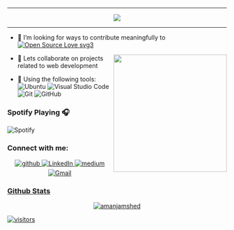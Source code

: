 
<hr>



<p align="center" >
  <img src="https://readme-typing-svg.herokuapp.com?color=5b5b5b&size=30&center=true&vCenter=true&width=550&height=70&lines=Hey+There+👋,+I'm+Aman+Jamshed;A+Learner+💻;+Loves+To+Build+Projects+🛠;I+Trying+And+Improving+Everyday+🕵;">
</p>




<hr>



- 👯 I’m looking for ways to contribute meaningfully to [![Open Source Love svg3](https://badges.frapsoft.com/os/v3/open-source.svg?v=103)](https://github.com/ellerbrock/open-source-badges/)

 <img src="https://octodex.github.com/images/daftpunktocat-thomas.gif" height="270px" width="260px" align="right">


- 💬 Lets collaborate on projects related to web development


- 🔧 Using the following tools: ![Ubuntu](https://img.shields.io/badge/-ubuntu-red?style=plastic&logo=ubuntu&logoColor=white) ![Visual Studio Code](https://img.shields.io/badge/-VS_Code-blue?style=plastic&logo=visual-studio-code) ![Git](https://img.shields.io/badge/-Git-orange?style=plastic&logo=git&logoColor=white) ![GitHub](https://img.shields.io/badge/-GitHub-purple?style=plastic&logo=github)





### Spotify Playing 🎧

![Spotify](https://spotify-github-readme.vercel.app/api/spotify)






### <b> Connect with me:</b>
<p align="center">
<a href="https://github.com/Aman-Jamshed" target="_blank">
<img src=https://img.shields.io/badge/github-%2324292e.svg?&style=for-the-badge&logo=github&logoColor=white alt=github style="margin-bottom: 5px;" />
</a>
<a href="https://www.linkedin.com/in/aman-jamshed-b63206192/" target="_blank">
<img alt="LinkedIn" src="https://img.shields.io/badge/linkedin%20-%230077B5.svg?&style=for-the-badge&logo=linkedin&logoColor=white"/>
</a>
<a href="https://medium.com/@amanjamshed3" target="_blank">
<img src=https://img.shields.io/badge/medium-%2324292e.svg?&style=for-the-badge&logo=medium&logoColor=white alt=medium style="margin-bottom: 5px;" />
</a>
<a href="mailto:amanjamshed3@gmail.com">
<img alt="Gmail" src="https://img.shields.io/badge/Gmail-D14836?style=for-the-badge&logo=gmail&logoColor=white" />
</p> 
  


### Github Stats

<!-- ![](https://activity-graph.herokuapp.com/graph?username=Aman-Jamshed&theme=react-dark&hide_border=true&area=true) -->
<p align="center"> <img src="https://github-readme-stats.vercel.app/api?username=Aman-Jamshed&show_icons=true&theme=gotham" alt="amanjamshed" />



<br>

![visitors](https://visitor-badge.laobi.icu/badge?page_id=Aman-Jamshed.Aman-Jamshed)


  

[medium]: https://amanjamshed3.medium.com/
[instagram]: https://instagram.com/aman_jamshed_
[linkedin]: https://www.linkedin.com/in/aman-jamshed-b63206192/

